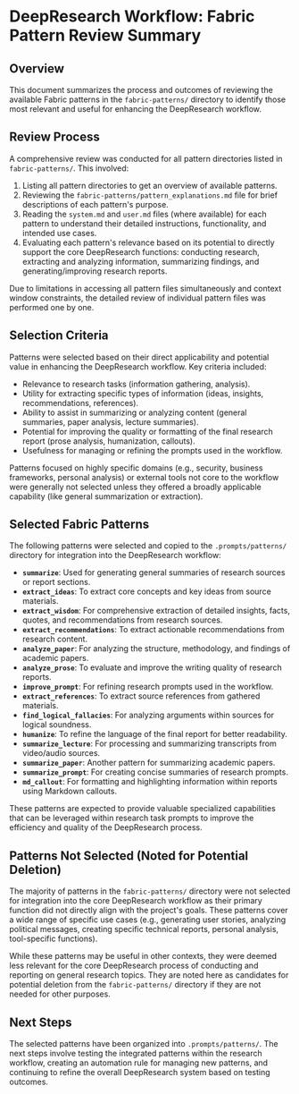 # DeepResearch Workflow: Fabric Pattern Review Summary

## Overview

This document summarizes the process and outcomes of reviewing the available Fabric patterns in the `fabric-patterns/` directory to identify those most relevant and useful for enhancing the DeepResearch workflow.

## Review Process

A comprehensive review was conducted for all pattern directories listed in `fabric-patterns/`. This involved:

1.  Listing all pattern directories to get an overview of available patterns.
2.  Reviewing the `fabric-patterns/pattern_explanations.md` file for brief descriptions of each pattern's purpose.
3.  Reading the `system.md` and `user.md` files (where available) for each pattern to understand their detailed instructions, functionality, and intended use cases.
4.  Evaluating each pattern's relevance based on its potential to directly support the core DeepResearch functions: conducting research, extracting and analyzing information, summarizing findings, and generating/improving research reports.

Due to limitations in accessing all pattern files simultaneously and context window constraints, the detailed review of individual pattern files was performed one by one.

## Selection Criteria

Patterns were selected based on their direct applicability and potential value in enhancing the DeepResearch workflow. Key criteria included:

*   Relevance to research tasks (information gathering, analysis).
*   Utility for extracting specific types of information (ideas, insights, recommendations, references).
*   Ability to assist in summarizing or analyzing content (general summaries, paper analysis, lecture summaries).
*   Potential for improving the quality or formatting of the final research report (prose analysis, humanization, callouts).
*   Usefulness for managing or refining the prompts used in the workflow.

Patterns focused on highly specific domains (e.g., security, business frameworks, personal analysis) or external tools not core to the workflow were generally not selected unless they offered a broadly applicable capability (like general summarization or extraction).

## Selected Fabric Patterns

The following patterns were selected and copied to the `.prompts/patterns/` directory for integration into the DeepResearch workflow:

*   **`summarize`**: Used for generating general summaries of research sources or report sections.
*   **`extract_ideas`**: To extract core concepts and key ideas from source materials.
*   **`extract_wisdom`**: For comprehensive extraction of detailed insights, facts, quotes, and recommendations from research sources.
*   **`extract_recommendations`**: To extract actionable recommendations from research content.
*   **`analyze_paper`**: For analyzing the structure, methodology, and findings of academic papers.
*   **`analyze_prose`**: To evaluate and improve the writing quality of research reports.
*   **`improve_prompt`**: For refining research prompts used in the workflow.
*   **`extract_references`**: To extract source references from gathered materials.
*   **`find_logical_fallacies`**: For analyzing arguments within sources for logical soundness.
*   **`humanize`**: To refine the language of the final report for better readability.
*   **`summarize_lecture`**: For processing and summarizing transcripts from video/audio sources.
*   **`summarize_paper`**: Another pattern for summarizing academic papers.
*   **`summarize_prompt`**: For creating concise summaries of research prompts.
*   **`md_callout`**: For formatting and highlighting information within reports using Markdown callouts.

These patterns are expected to provide valuable specialized capabilities that can be leveraged within research task prompts to improve the efficiency and quality of the DeepResearch process.

## Patterns Not Selected (Noted for Potential Deletion)

The majority of patterns in the `fabric-patterns/` directory were not selected for integration into the core DeepResearch workflow as their primary function did not directly align with the project's goals. These patterns cover a wide range of specific use cases (e.g., generating user stories, analyzing political messages, creating specific technical reports, personal analysis, tool-specific functions).

While these patterns may be useful in other contexts, they were deemed less relevant for the core DeepResearch process of conducting and reporting on general research topics. They are noted here as candidates for potential deletion from the `fabric-patterns/` directory if they are not needed for other purposes.

## Next Steps

The selected patterns have been organized into `.prompts/patterns/`. The next steps involve testing the integrated patterns within the research workflow, creating an automation rule for managing new patterns, and continuing to refine the overall DeepResearch system based on testing outcomes.
